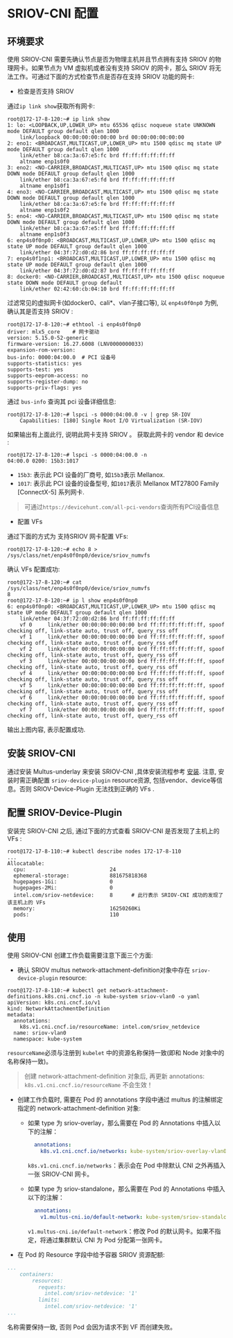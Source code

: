 # SRIOV-CNI 配置

## 环境要求

使用 SRIOV-CNI 需要先确认节点是否为物理主机并且节点拥有支持 SRIOV 的物理网卡。如果节点为 VM 虚拟机或者没有支持 SRIOV 的网卡，那么 SRIOV 将无法工作。可通过下面的方式检查节点是否存在支持 SRIOV 功能的网卡:

- 检查是否支持 SRIOV

通过`ip link show`获取所有网卡:

```shell
root@172-17-8-120:~# ip link show
1: lo: <LOOPBACK,UP,LOWER_UP> mtu 65536 qdisc noqueue state UNKNOWN mode DEFAULT group default qlen 1000
    link/loopback 00:00:00:00:00:00 brd 00:00:00:00:00:00
2: eno1: <BROADCAST,MULTICAST,UP,LOWER_UP> mtu 1500 qdisc mq state UP mode DEFAULT group default qlen 1000
    link/ether b8:ca:3a:67:e5:fc brd ff:ff:ff:ff:ff:ff
    altname enp1s0f0
3: eno2: <NO-CARRIER,BROADCAST,MULTICAST,UP> mtu 1500 qdisc mq state DOWN mode DEFAULT group default qlen 1000
    link/ether b8:ca:3a:67:e5:fd brd ff:ff:ff:ff:ff:ff
    altname enp1s0f1
4: eno3: <NO-CARRIER,BROADCAST,MULTICAST,UP> mtu 1500 qdisc mq state DOWN mode DEFAULT group default qlen 1000
    link/ether b8:ca:3a:67:e5:fe brd ff:ff:ff:ff:ff:ff
    altname enp1s0f2
5: eno4: <NO-CARRIER,BROADCAST,MULTICAST,UP> mtu 1500 qdisc mq state DOWN mode DEFAULT group default qlen 1000
    link/ether b8:ca:3a:67:e5:ff brd ff:ff:ff:ff:ff:ff
    altname enp1s0f3
6: enp4s0f0np0: <BROADCAST,MULTICAST,UP,LOWER_UP> mtu 1500 qdisc mq state UP mode DEFAULT group default qlen 1000
    link/ether 04:3f:72:d0:d2:86 brd ff:ff:ff:ff:ff:ff
7: enp4s0f1np1: <BROADCAST,MULTICAST,UP,LOWER_UP> mtu 1500 qdisc mq state UP mode DEFAULT group default qlen 1000
    link/ether 04:3f:72:d0:d2:87 brd ff:ff:ff:ff:ff:ff
8: docker0: <NO-CARRIER,BROADCAST,MULTICAST,UP> mtu 1500 qdisc noqueue state DOWN mode DEFAULT group default
    link/ether 02:42:60:cb:04:10 brd ff:ff:ff:ff:ff:ff
```

过滤常见的虚拟网卡(如docker0、cali*、vlan子接口等), 以 `enp4s0f0np0` 为例, 确认其是否支持 SRIOV :

```shell
root@172-17-8-120:~# ethtool -i enp4s0f0np0
driver: mlx5_core    # 网卡驱动
version: 5.15.0-52-generic
firmware-version: 16.27.6008 (LNV0000000033)
expansion-rom-version:
bus-info: 0000:04:00.0  # PCI 设备号
supports-statistics: yes
supports-test: yes
supports-eeprom-access: no
supports-register-dump: no
supports-priv-flags: yes
```

通过 `bus-info` 查询其 pci 设备详细信息:

```shell
root@172-17-8-120:~# lspci -s 0000:04:00.0 -v | grep SR-IOV
	Capabilities: [180] Single Root I/O Virtualization (SR-IOV)
```

如果输出有上面此行, 说明此网卡支持 SRIOV 。 获取此网卡的 vendor 和 device :

```shell
root@172-17-8-120:~# lspci -s 0000:04:00.0 -n
04:00.0 0200: 15b3:1017
```

- `15b3`: 表示此 PCI 设备的厂商号, 如`15b3`表示 Mellanox.
- `1017`: 表示此 PCI 设备的设备型号, 如`1017`表示 Mellanox  MT27800 Family [ConnectX-5] 系列网卡.

> 可通过`https://devicehunt.com/all-pci-vendors`查询所有PCI设备信息

- 配置 VFs

通过下面的方式为 支持SRIOV 网卡配置 VFs:

```shell
root@172-17-8-120:~# echo 8 > /sys/class/net/enp4s0f0np0/device/sriov_numvfs
```

确认 VFs 配置成功:

```shell
root@172-17-8-120:~# cat /sys/class/net/enp4s0f0np0/device/sriov_numvfs
8
root@172-17-8-120:~# ip l show enp4s0f0np0
6: enp4s0f0np0: <BROADCAST,MULTICAST,UP,LOWER_UP> mtu 1500 qdisc mq state UP mode DEFAULT group default qlen 1000
    link/ether 04:3f:72:d0:d2:86 brd ff:ff:ff:ff:ff:ff
    vf 0     link/ether 00:00:00:00:00:00 brd ff:ff:ff:ff:ff:ff, spoof checking off, link-state auto, trust off, query_rss off
    vf 1     link/ether 00:00:00:00:00:00 brd ff:ff:ff:ff:ff:ff, spoof checking off, link-state auto, trust off, query_rss off
    vf 2     link/ether 00:00:00:00:00:00 brd ff:ff:ff:ff:ff:ff, spoof checking off, link-state auto, trust off, query_rss off
    vf 3     link/ether 00:00:00:00:00:00 brd ff:ff:ff:ff:ff:ff, spoof checking off, link-state auto, trust off, query_rss off
    vf 4     link/ether 00:00:00:00:00:00 brd ff:ff:ff:ff:ff:ff, spoof checking off, link-state auto, trust off, query_rss off
    vf 5     link/ether 00:00:00:00:00:00 brd ff:ff:ff:ff:ff:ff, spoof checking off, link-state auto, trust off, query_rss off
    vf 6     link/ether 00:00:00:00:00:00 brd ff:ff:ff:ff:ff:ff, spoof checking off, link-state auto, trust off, query_rss off
    vf 7     link/ether 00:00:00:00:00:00 brd ff:ff:ff:ff:ff:ff, spoof checking off, link-state auto, trust off, query_rss off
```

输出上图内容, 表示配置成功.

## 安装 SRIOV-CNI

通过安装 Multus-underlay 来安装 SRIOV-CNI ,具体安装流程参考 [安装](install.md). 注意, 安装时需正确配置 `sriov-device-plugin` resource资源, 包括vendor、device等信息。否则 SRIOV-Device-Plugin
无法找到正确的 VFs .

## 配置 SRIOV-Device-Plugin

安装完 SRIOV-CNI 之后, 通过下面的方式查看 SRIOV-CNI 是否发现了主机上的 VFs :

```shell
root@172-17-8-110:~# kubectl describe nodes 172-17-8-110
...
Allocatable:
  cpu:                           24
  ephemeral-storage:             881675818368
  hugepages-1Gi:                 0
  hugepages-2Mi:                 0
  intel.com/sriov-netdevice:     8      # 此行表示 SRIOV-CNI 成功的发现了该主机上的 VFs 
  memory:                        16250260Ki
  pods:                          110
```

## 使用

使用 SRIOV-CNI 创建工作负载需要注意下面三个方面:

- 确认 SRIOV multus network-attachment-definition对象中存在 `sriov-device-plugin` resource:

```shell
root@172-17-8-110:~# kubectl get network-attachment-definitions.k8s.cni.cncf.io -n kube-system sriov-vlan0 -o yaml
apiVersion: k8s.cni.cncf.io/v1
kind: NetworkAttachmentDefinition
metadata:
  annotations:
    k8s.v1.cni.cncf.io/resourceName: intel.com/sriov_netdevice
  name: sriov-vlan0
  namespace: kube-system
```

`resourceName`必须与注册到 `kubelet` 中的资源名称保持一致(即和 Node 对象中的名称保持一致)。

> 创建 network-attachment-definition 对象后, 再更新 annotations: `k8s.v1.cni.cncf.io/resourceName` 不会生效！

- 创建工作负载时, 需要在 Pod 的 annotations 字段中通过 multus 的注解绑定指定的 network-attachment-definition 对象:

    - 如果 type 为 sriov-overlay，那么需要在 Pod 的 Annotations 中插入以下的注解：

        ```yaml
          annotations:
            k8s.v1.cni.cncf.io/networks: kube-system/sriov-overlay-vlan0
        ```

        `k8s.v1.cni.cncf.io/networks`：表示会在 Pod 中除默认 CNI 之外再插入一张 SRIOV-CNI 网卡。

    - 如果 type 为 sriov-standalone，那么需要在 Pod 的 Annotations 中插入以下的注解：

        ```yaml
          annotations:
            v1.multus-cni.io/default-network: kube-system/sriov-standalone-vlan0
        ```

        `v1.multus-cni.io/default-network`：修改 Pod 的默认网卡。如果不指定，将通过集群默认 CNI 为 Pod 分配第一张网卡。

- 在 Pod 的 Resource 字段中给予容器 SRIOV 资源配额:

```yaml
...
    containers:
        resources:
          requests:
            intel.com/sriov-netdevice: '1'
          limits:
            intel.com/sriov-netdevice: '1'
...
```

名称需要保持一致, 否则 Pod 会因为请求不到 VF 而创建失败。